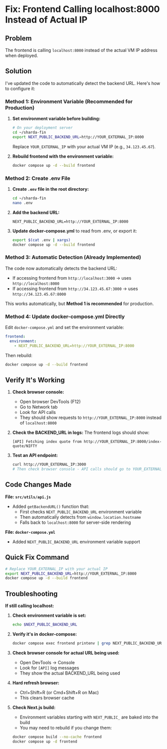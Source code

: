 # Fix: Frontend Calling localhost:8000 Instead of Actual IP

## Problem
The frontend is calling `localhost:8000` instead of the actual VM IP address when deployed.

## Solution

I've updated the code to automatically detect the backend URL. Here's how to configure it:

### Method 1: Environment Variable (Recommended for Production)

1. **Set environment variable before building:**

   ```bash
   # On your deployment server
   cd ~/sharda-fin
   export NEXT_PUBLIC_BACKEND_URL=http://YOUR_EXTERNAL_IP:8000
   ```

   Replace `YOUR_EXTERNAL_IP` with your actual VM IP (e.g., `34.123.45.67`).

2. **Rebuild frontend with the environment variable:**
   ```bash
   docker compose up -d --build frontend
   ```

### Method 2: Create .env File

1. **Create `.env` file in the root directory:**
   ```bash
   cd ~/sharda-fin
   nano .env
   ```

2. **Add the backend URL:**
   ```env
   NEXT_PUBLIC_BACKEND_URL=http://YOUR_EXTERNAL_IP:8000
   ```

3. **Update docker-compose.yml** to read from .env, or export it:
   ```bash
   export $(cat .env | xargs)
   docker compose up -d --build frontend
   ```

### Method 3: Automatic Detection (Already Implemented)

The code now automatically detects the backend URL:
- If accessing frontend from `http://localhost:3000` → uses `http://localhost:8000`
- If accessing frontend from `http://34.123.45.67:3000` → uses `http://34.123.45.67:8000`

This works automatically, but **Method 1 is recommended** for production.

### Method 4: Update docker-compose.yml Directly

Edit `docker-compose.yml` and set the environment variable:

```yaml
frontend:
  environment:
    - NEXT_PUBLIC_BACKEND_URL=http://YOUR_EXTERNAL_IP:8000
```

Then rebuild:
```bash
docker compose up -d --build frontend
```

## Verify It's Working

1. **Check browser console:**
   - Open browser DevTools (F12)
   - Go to Network tab
   - Look for API calls
   - They should show requests to `http://YOUR_EXTERNAL_IP:8000` instead of `localhost:8000`

2. **Check the BACKEND_URL in logs:**
   The frontend logs should show:
   ```
   [API] Fetching index quote from http://YOUR_EXTERNAL_IP:8000/index-quote/NIFTY
   ```

3. **Test an API endpoint:**
   ```bash
   curl http://YOUR_EXTERNAL_IP:3000
   # Then check browser console - API calls should go to YOUR_EXTERNAL_IP:8000
   ```

## Code Changes Made

**File: `src/utils/api.js`**
- Added `getBackendURL()` function that:
  - First checks `NEXT_PUBLIC_BACKEND_URL` environment variable
  - Then automatically detects from `window.location.hostname`
  - Falls back to `localhost:8000` for server-side rendering

**File: `docker-compose.yml`**
- Added `NEXT_PUBLIC_BACKEND_URL` environment variable support

## Quick Fix Command

```bash
# Replace YOUR_EXTERNAL_IP with your actual IP
export NEXT_PUBLIC_BACKEND_URL=http://YOUR_EXTERNAL_IP:8000
docker compose up -d --build frontend
```

## Troubleshooting

**If still calling localhost:**

1. **Check environment variable is set:**
   ```bash
   echo $NEXT_PUBLIC_BACKEND_URL
   ```

2. **Verify it's in docker-compose:**
   ```bash
   docker compose exec frontend printenv | grep NEXT_PUBLIC_BACKEND_URL
   ```

3. **Check browser console for actual URL being used:**
   - Open DevTools → Console
   - Look for `[API]` log messages
   - They show the actual BACKEND_URL being used

4. **Hard refresh browser:**
   - Ctrl+Shift+R (or Cmd+Shift+R on Mac)
   - This clears browser cache

5. **Check Next.js build:**
   - Environment variables starting with `NEXT_PUBLIC_` are baked into the build
   - You may need to rebuild if you change them:
   ```bash
   docker compose build --no-cache frontend
   docker compose up -d frontend
   ```


